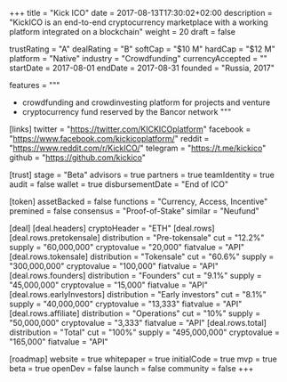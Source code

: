 +++
title = "Kick ICO"
date = 2017-08-13T17:30:02+02:00
description = "KickICO is an end-to-end cryptocurrency marketplace with a working platform integrated on a blockchain"
weight = 20
draft = false

trustRating = "A"
dealRating = "B"
softCap = "$10 M"
hardCap = "$12 M"
platform = "Native"
industry = "Crowdfunding"
currencyAccepted = ""
startDate = 2017-08-01
endDate = 2017-08-31
founded = "Russia, 2017"

features = """
- crowdfunding and crowdinvesting platform for projects and venture
- cryptocurrency fund reserved by the Bancor network
"""

[links]
  twitter = "https://twitter.com/KICKICOplatform"
  facebook = "https://www.facebook.com/kickicoplatform/"
  reddit = "https://www.reddit.com/r/KickICO/"
  telegram = "https://t.me/kickico"
  github = "https://github.com/kickico"
  

[trust]
  stage = "Beta"
  advisors = true
  partners = true
  teamIdentity = true
  audit = false
  wallet = true
  disbursementDate = "End of ICO"

[token]
  assetBacked = false
  functions = "Currency, Access, Incentive"
  premined = false
  consensus = "Proof-of-Stake"
  similar = "Neufund"

[deal]
  [deal.headers]
    cryptoHeader = "ETH"
  [deal.rows]
    [deal.rows.pretokensale]
      distribution = "Pre-tokensale"
      cut = "12.2%"
      supply = "60,000,000"
      cryptovalue = "20,000"
      fiatvalue = "API"
    [deal.rows.tokensale]
      distribution = "Tokensale"
      cut = "60.6%"
      supply = "300,000,000"
      cryptovalue = "100,000"
      fiatvalue = "API"
    [deal.rows.founders]
      distribution = "Founders"
      cut = "9.1%"
      supply = "45,000,000"
      cryptovalue = "15,000"
      fiatvalue = "API"
    [deal.rows.earlyInvestors]
      distribution = "Early investors"
      cut = "8.1%"
      supply = "40,000,000"
      cryptovalue = "13,333"
      fiatvalue = "API"
    [deal.rows.affiliate]
      distribution = "Operations"
      cut = "10%"
      supply = "50,000,000"
      cryptovalue = "3,333"
      fiatvalue = "API"
    [deal.rows.total]
      distribution = "Total"
      cut = "100%"
      supply = "495,000,000"
      cryptovalue = "165,000"
      fiatvalue = "API"

[roadmap]
  website = true
  whitepaper = true
  initialCode = true
  mvp = true
  beta = true
  openDev = false
  launch = false
  community = false
+++
